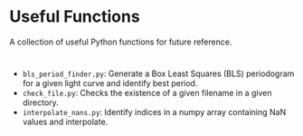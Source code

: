 # Useful Functions
A collection of useful Python functions for future reference.

#
* `bls_period_finder.py`: Generate a Box Least Squares (BLS) periodogram for a given light curve and identify best period.
* `check_file.py`: Checks the existence of a given filename in a given directory.
* `interpolate_nans.py`: Identify indices in a numpy array containing NaN values and interpolate.
